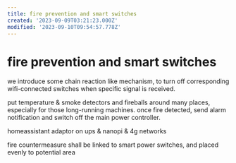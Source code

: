 ```yaml
---
title: fire prevention and smart switches
created: '2023-09-09T03:21:23.000Z'
modified: '2023-09-10T09:54:57.778Z'
---
```


# fire prevention and smart switches

we introduce some chain reaction like mechanism, to turn off corresponding wifi-connected switches when specific signal is received.

put temperature & smoke detectors and fireballs around many places, especially for those long-running machines. once fire detected, send alarm notification and switch off the main power controller.

homeassistant adaptor on ups & nanopi & 4g networks

fire countermeasure shall be linked to smart power switches, and placed evenly to potential area
